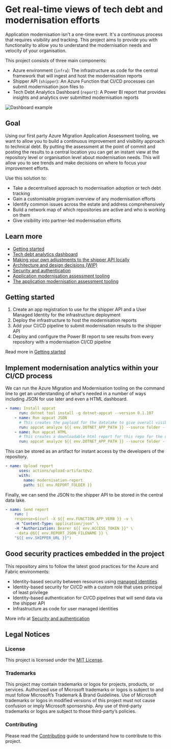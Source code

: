 # Get real-time views of tech debt and modernisation efforts

Application modernisation isn't a one-time event. It's a continuous process that requires visibility and tracking. This project aims to provide you with functionality to allow you to understand the modernisation needs and velocity of your organisation.

This project consists of three main components:

- Azure environment (`infra`): The infrastructure as code for the central framework that will ingest and host the modernisation reports
- Shipper API (`shipper`): An Azure Function that CI/CD processes can submit modernisation json files to
- Tech Debt Analytics Dashboard (`report`): A Power BI report that provides insights and analytics over submitted modernisation reports

![Dashboard example](dashboard-example.png)

## Goal

Using our first party Azure Migration Application Assessment tooling, we want to allow you to build a continuous improvement and visibility approach to technical debt. By putting the assessment at the point of commit and posting the results to a central location you can get an instant view at the repository level or organisation level about modernisation needs. This will allow you to see trends and make decisions on where to focus your improvement efforts.

Use this solution to:

- Take a decentralised approach to modernisation adoption or tech debt tracking
- Gain a customisable program overview of any modernisation efforts
- Identify common issues across the estate and address comprehensively
- Build a network map of which repositories are active and who is working on them
- Give visibility into partner-led modernisation efforts

## Learn more

- [Getting started](getting_started.md)
- [Tech debt analytics dashboard](dashboard.md)
- [Making your own adjustments to the shipper API locally](developing_functions_locally.md)
- [Architecture and design decisions (WIP)](architecture.md)
- [Security and authentication](security_and_authentication.md)
- [Application modernisation assessment tooling](appcat.md)
- [The application modernisation assessment tooling](appcat.md)

## Getting started

1. Create an app registration to use for the shipper API and a User Managed Identity for the infrastructure deployment
2. Deploy the infrastructure to host the modernisation reports
3. Add your CI/CD pipeline to submit modernisation results to the shipper API
4. Deploy and configure the Power BI report to see results from every repository with a modernisation CI/CD pipeline

Read more in [Getting started](getting_started.md)

## Implement modernisation analytics within your CI/CD process

We can run the Azure Migration and Modernisation tooling on the command line to get an understanding of what's needed in a number of ways including JSON for use later and even a HTML dashboard.

```yaml
- name: Install appcat
      run: dotnet tool install -g dotnet-appcat --version 0.1.107
    - name: Run appcat JSON
      # This creates the payload for the datalake to give overall visibility of the modernisation effort
      run: appcat analyze ${{ env.DOTNET_APP_PATH }} --source folder --report ${{ env.REPORT_FOLDER }} --serializer json --non-interactive --code --binaries --target ${{ env.TARGET}}
    - name: Run appcat HTML
      # This creates a downloadable html report for this repo for the user to view
      run: appcat analyze ${{ env.DOTNET_APP_PATH }} --source folder --report ${{ env.REPORT_FOLDER }}/html --serializer html --non-interactive --code --binaries --target ${{ env.TARGET}}
```

This can be stored as an artifact for instant access by the developers of the repository.

```yaml
- name: Upload report
      uses: actions/upload-artifact@v2
      with:
        name: modernisation-report
        path: ${{ env.REPORT_FOLDER }}
```

Finally, we can send the JSON to the shipper API to be stored in the central data lake.

```yaml
- name: Send report
    run: |
    response=$(curl -X ${{ env.FUNCTION_APP_VERB }} -v \
    -H "Content-Type: application/json" \
    -H "Authorization: Bearer ${{ env.ACCESS_TOKEN }}" \
    --data @${{ env.REPORT_JSON_FILENAME }} \
    "${{ env.SHIPPER_URL }}")
```

## Good security practices embedded in the project

This repository aims to follow the latest good practices for the Azure and Fabric environments:

- Identity-based security between resources using [managed identities](https://learn.microsoft.com/en-us/azure/active-directory/managed-identities-azure-resources/overview)
- Identity-based security for CI/CD with a custom role that uses principal of least privilege
- Identity-based authentication for CI/CD pipelines that will send data via the shipper API
- Infrastructure as code for user managed identities

More info at [Security and authentication](security_and_authentication.md)

## Legal Notices

### License

This project is licensed under the [MIT License](../LICENSE).

### Trademarks

This project may contain trademarks or logos for projects, products, or services. Authorized use of Microsoft trademarks or logos is subject to and must follow Microsoft’s Trademark & Brand Guidelines. Use of Microsoft trademarks or logos in modified versions of this project must not cause confusion or imply Microsoft sponsorship. Any use of third-party trademarks or logos are subject to those third-party’s policies.

### Contributing

Please read the [Contributing](../CONTRIBUTING.md) guide to understand how to contribute to this project.
